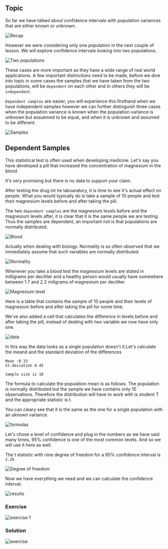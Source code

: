 ## Topic 

So far we have talked about confidence intervals with population variances that are either known or unknown.

![Recap](./imgs/recap.png)

However we were considering only one population in the next couple of lesson. We will explore confidence intervals looking into two populations.

![Two populations](./imgs/two_pop_ci.png)

These cases are more important as they have a wide range of real world applications. A few important distinctions need to be made, before we dive into topic in some cases the samples that we have taken from the two populations, will be `dependent` on each other and in others they will be `independent`.


`Dependent samples` are easier, you will experience this firsthand when we have independent samples however we can further distinguish three cases when the population variance is known when the population variance is unknown but assuemed to be equal, and when it is unknown and assumed to be different.

![Samples](./imgs/samples.png)


## Dependent Samples

This statistical test is often used when developing medicine. Let's say you have developed a pill that increased the concentration of magnesium in the blood.

It's very promising but there is no data to support your claim.

After testing the drug int he laboaratory, it is time to see it's actual effect on people. What you would typically do is take a sample of 10 people and test their magnesium levels before and after taking the pill.

The two `dependent samples` are the magnesium levels before and the magnesium levels after, it is clear that it is the same people we are testing. Thus the samples are dependent, an important not is that populations are normally distributed.

![Blood](./imgs/testing_blood_levels.png)

Actually when dealing with biology. Normality is so often observed that we immediately assume that such variables are normally distributed.

![Normality](./imgs/normality.png)

Whenever you take a blood test the magnesium levels are stated in milligrams per deciliter and a healthy person would usually have somewhere between 1.7 and 2.2 miligrams of magnesium per deciliter.

![Magnesium level](./imgs/magnesium_levels.png)

Here is a table that contains the sample of 10 people and their levels of magnesium before and after taking  the pill for some time.

We've also added a cell that calculates the difference in levels before and after taking the pill, instead of dealing with two variable we now have only one.

![data](./imgs/data.png)

In this way the data looks as a single population doesn't it.Let's calculate the meand and the standard deviation of the differences

```
Mean :0.33
St.deviation 0.45

Sample size is 10
```

The formula to calculate the population mean is as follows. The population is normally distributed but the sample we have contains only 10 observations. Therefore the distribution will have to work with is student T and the appropriate statistic is t.


You can cleary see that it is the same as the one for a single population with an uknown variance.

![formulas](./imgs/formulas.png)

Let's chose a level of confidence and plug in the numbers as we have said many times, 95% confidence is one of the most common levels. And so we will use it here as well.

The t statistic with nine degree of freedom for a 95% confidence interval is `2.26`

![Degree of freedom](./imgs/degree_%20of_feedom.png)

Now we have everything we need and we can calculate the confidence interval.

![results](./imgs/results.png)

### Exercise
![exercise 1](./imgs/exercise_1.png)


### Solution
![exercise](./imgs/solution_1.png)